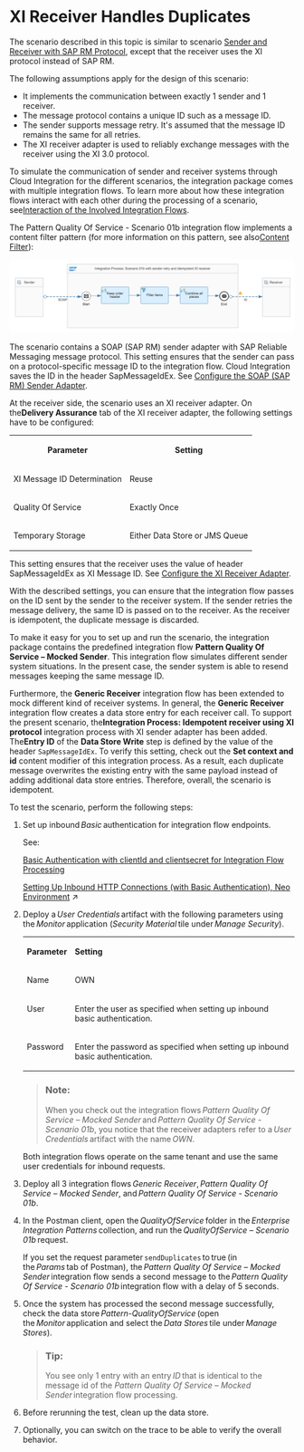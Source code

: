 <!-- loiofcf026b6af6c4c7aba466e3b73f5fc49 -->

# XI Receiver Handles Duplicates

The scenario described in this topic is similar to scenario [Sender and Receiver with SAP RM Protocol](https://help.sap.com/docs/integration-suite/sap-integration-suite/sender-and-receiver-with-sap-rm-protocol), except that the receiver uses the XI protocol instead of SAP RM.

The following assumptions apply for the design of this scenario:

-   It implements the communication between exactly 1 sender and 1 receiver.
-   The message protocol contains a unique ID such as a message ID.
-   The sender supports message retry. It's assumed that the message ID remains the same for all retries.
-   The XI receiver adapter is used to reliably exchange messages with the receiver using the XI 3.0 protocol.

To simulate the communication of sender and receiver systems through Cloud Integration for the different scenarios, the integration package comes with multiple integration flows. To learn more about how these integration flows interact with each other during the processing of a scenario, see[Interaction of the Involved Integration Flows](https://help.sap.com/docs/cloud-integration/sap-cloud-integration/interaction-of-involved-integration-flows).

The Pattern Quality Of Service - Scenario 01b integration flow implements a content filter pattern \(for more information on this pattern, see also[Content Filter](https://help.sap.com/docs/integration-suite/sap-integration-suite/content-filter)\):

![](images/PatternQualityOfService_Scenario01b_6256c0d.png)

The scenario contains a SOAP \(SAP RM\) sender adapter with SAP Reliable Messaging message protocol. This setting ensures that the sender can pass on a protocol-specific message ID to the integration flow. Cloud Integration saves the ID in the header SapMessageIdEx. See [Configure the SOAP \(SAP RM\) Sender Adapter](https://help.sap.com/docs/cloud-integration/sap-cloud-integration/configure-soap-sap-rm-sender-adapter).

At the receiver side, the scenario uses an XI receiver adapter. On the**Delivery Assurance** tab of the XI receiver adapter, the following settings have to be configured:


<table>
<tr>
<th valign="top">

Parameter

</th>
<th valign="top">

Setting

</th>
</tr>
<tr>
<td valign="top">

XI Message ID Determination

</td>
<td valign="top">

Reuse

</td>
</tr>
<tr>
<td valign="top">

Quality Of Service

</td>
<td valign="top">

Exactly Once

</td>
</tr>
<tr>
<td valign="top">

Temporary Storage

</td>
<td valign="top">

Either Data Store or JMS Queue

</td>
</tr>
</table>

This setting ensures that the receiver uses the value of header SapMessageIdEx as XI Message ID. See [Configure the XI Receiver Adapter](https://help.sap.com/docs/integration-suite/sap-integration-suite/configure-xi-receiver-adapter).

With the described settings, you can ensure that the integration flow passes on the ID sent by the sender to the receiver system. If the sender retries the message delivery, the same ID is passed on to the receiver. As the receiver is idempotent, the duplicate message is discarded.

To make it easy for you to set up and run the scenario, the integration package contains the predefined integration flow **Pattern Quality Of Service – Mocked Sender**. This integration flow simulates different sender system situations. In the present case, the sender system is able to resend messages keeping the same message ID.

Furthermore, the **Generic Receiver** integration flow has been extended to mock different kind of receiver systems. In general, the **Generic Receiver** integration flow creates a data store entry for each receiver call. To support the present scenario, the**Integration Process: Idempotent receiver using XI protocol** integration process with XI sender adapter has been added. The**Entry ID** of the **Data Store Write** step is defined by the value of the header `SapMessageIdEx`. To verify this setting, check out the **Set context and id** content modifier of this integration process. As a result, each duplicate message overwrites the existing entry with the same payload instead of adding additional data store entries. Therefore, overall, the scenario is idempotent.

To test the scenario, perform the following steps:

1.  Set up inbound *Basic* authentication for integration flow endpoints.

    See:

    [Basic Authentication with clientId and clientsecret for Integration Flow Processing](../40-RemoteSystems/basic-authentication-with-clientid-and-clientsecret-for-integration-flow-processing-647eeb3.md)

    [Setting Up Inbound HTTP Connections (with Basic Authentication), Neo Environment](https://help.sap.com/viewer/368c481cd6954bdfa5d0435479fd4eaf/Cloud/en-US/391c45cfcd0f4435952ab085283b7f7d.html "") :arrow_upper_right: 

2.  Deploy a *User Credentials* artifact with the following parameters using the *Monitor* application \(*Security Material* tile under *Manage Security*\).


    <table>
    <tr>
    <th valign="top">

    Parameter
    
    </th>
    <th valign="top">

    Setting
    
    </th>
    </tr>
    <tr>
    <td valign="top">
    
    Name
    
    </td>
    <td valign="top">
    
    OWN
    
    </td>
    </tr>
    <tr>
    <td valign="top">
    
    User
    
    </td>
    <td valign="top">
    
    Enter the user as specified when setting up inbound basic authentication.
    
    </td>
    </tr>
    <tr>
    <td valign="top">
    
    Password
    
    </td>
    <td valign="top">
    
    Enter the password as specified when setting up inbound basic authentication.
    
    </td>
    </tr>
    </table>
    
    > ### Note:  
    > When you check out the integration flows *Pattern Quality Of Service – Mocked Sender* and *Pattern Quality Of Service - Scenario 01b*, you notice that the receiver adapters refer to a *User Credentials* artifact with the name *OWN*.

    Both integration flows operate on the same tenant and use the same user credentials for inbound requests.

3.  Deploy all 3 integration flows *Generic Receiver*, *Pattern Quality Of Service – Mocked Sender*, and *Pattern Quality Of Service - Scenario 01b*.
4.  In the Postman client, open the *QualityOfService* folder in the *Enterprise Integration Patterns* collection, and run the *QualityOfService – Scenario 01b* request.

    If you set the request parameter `sendDuplicates` to true \(in the *Params* tab of Postman\), the *Pattern Quality Of Service – Mocked Sender* integration flow sends a second message to the *Pattern Quality Of Service - Scenario 01b* integration flow with a delay of 5 seconds.

5.  Once the system has processed the second message successfully, check the data store *Pattern-QualityOfService* \(open the *Monitor* application and select the *Data Stores* tile under *Manage Stores*\).

    > ### Tip:  
    > You see only 1 entry with an entry *ID* that is identical to the message id of the *Pattern Quality Of Service – Mocked Sender* integration flow processing.

6.  Before rerunning the test, clean up the data store.

7.  Optionally, you can switch on the trace to be able to verify the overall behavior.

